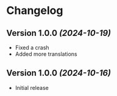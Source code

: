 Changelog
==========

Version 1.0.0 *(2024-10-19)*
----------------------------

* Fixed a crash
* Added more translations

Version 1.0.0 *(2024-10-16)*
----------------------------

* Initial release

